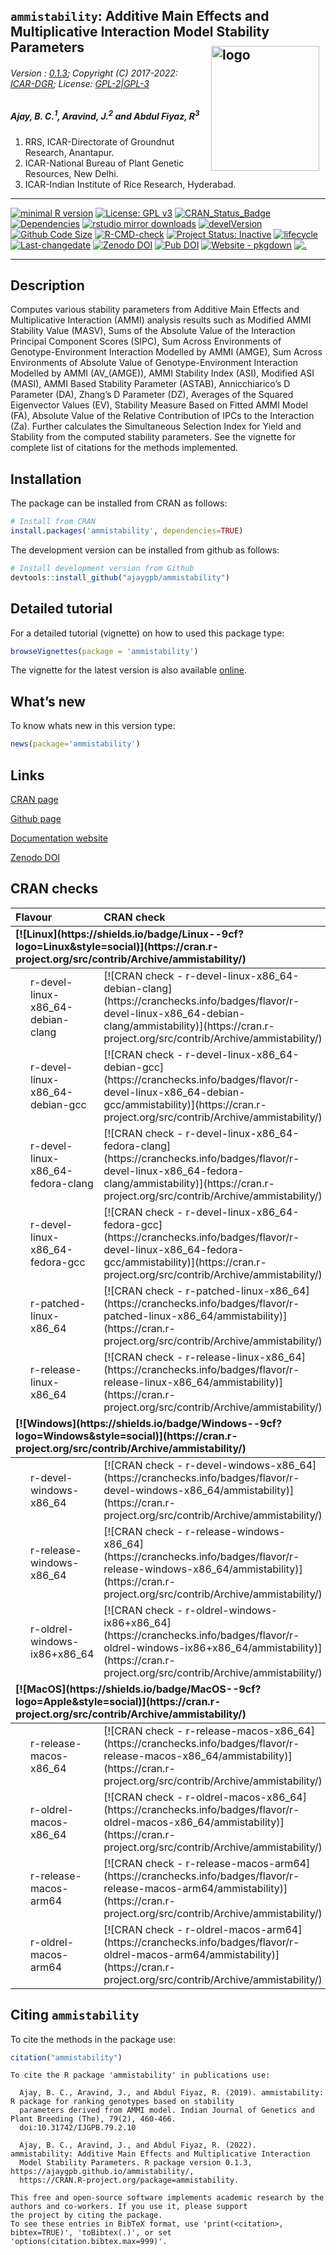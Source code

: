 
## `ammistability`: Additive Main Effects and Multiplicative Interaction Model Stability Parameters <img src="https://raw.githubusercontent.com/ajaygpb/ammistability/master/inst/extdata/ammistability.png" align="right" alt="logo" width="173" height = "200" style = "padding: 10px; border: none; float: right;">

###### Version : [0.1.3](https://ajaygpb.github.io/ammistability/); Copyright (C) 2017-2022: [ICAR-DGR](https://www.dgr.org.in/); License: [GPL-2\|GPL-3](https://www.r-project.org/Licenses/)

##### *Ajay, B. C.<sup>1</sup>, Aravind, J.<sup>2</sup> and Abdul Fiyaz, R<sup>3</sup>*

1.  RRS, ICAR-Directorate of Groundnut Research, Anantapur.
2.  ICAR-National Bureau of Plant Genetic Resources, New Delhi.
3.  ICAR-Indian Institute of Rice Research, Hyderabad.

------------------------------------------------------------------------

[![minimal R
version](https://img.shields.io/badge/R%3E%3D-3.0.2-6666ff.svg?logo=R)](https://cran.r-project.org/)
[![License: GPL
v3](https://img.shields.io/badge/License-GPL%20v3-blue.svg)](https://www.gnu.org/licenses/gpl-3.0)
[![CRAN_Status_Badge](https://www.r-pkg.org/badges/version-last-release/ammistability)](https://cran.r-project.org/package=ammistability)
[![Dependencies](https://tinyverse.netlify.com/badge/ammistability)](https://cran.r-project.org/package=ammistability)
[![rstudio mirror
downloads](https://cranlogs.r-pkg.org/badges/grand-total/ammistability?color=green)](https://CRAN.R-project.org/package=ammistability)
[![develVersion](https://img.shields.io/badge/devel%20version-0.1.3-orange.svg)](https://github.com/ajaygpb/ammistability)
[![Github Code
Size](https://img.shields.io/github/languages/code-size/ajaygpb/ammistability.svg)](https://github.com/ajaygpb/ammistability)
[![R-CMD-check](https://github.com/ajaygpb/ammistability/workflows/R-CMD-check/badge.svg)](https://github.com/ajaygpb/ammistability/actions)
[![Project Status:
Inactive](http://www.repostatus.org/badges/latest/inactive.svg)](https://www.repostatus.org/#inactive)
[![lifecycle](https://img.shields.io/badge/lifecycle-stable-brightgreen.svg)](https://lifecycle.r-lib.org/articles/stages.html#stable)
[![Last-changedate](https://img.shields.io/badge/last%20change-2022--07--15-yellowgreen.svg)](https://github.com/ajaygpb/ammistability/commits/master)
[![Zenodo
DOI](https://zenodo.org/badge/DOI/10.5281/zenodo.1344756.svg)](https://doi.org/10.5281/zenodo.1344756)
[![Pub
DOI](https://img.shields.io/badge/article-10.31742%2FIJGPB.79.2.10-blue.svg)](https://www.isgpb.org/journal/index.php/IJGPB/article/view/2848)
[![Website -
pkgdown](https://img.shields.io/website-up-down-green-red/https/ajaygpb.github.io/ammistability.svg)](https://ajaygpb.github.io/ammistability/)
[![.](https://pro-pulsar-193905.appspot.com/UA-123032895-2/welcome-page)](https://github.com/aravind-j/google-analytics-beacon)
<!-- [![Rdoc](https://www.rdocumentation.org/badges/version/ammistability)](https://www.rdocumentation.org/packages/ammistability) -->
<!-- [![packageversion](https://img.shields.io/badge/Package%20version-0.2.3.3-orange.svg)](https://github.com/ajaygpb/ammistability) -->
<!-- [![GitHub Download Count](https://github-basic-badges.herokuapp.com/downloads/ajaygpb/ammistability/total.svg)] -->

------------------------------------------------------------------------

## Description

Computes various stability parameters from Additive Main Effects and
Multiplicative Interaction (AMMI) analysis results such as Modified AMMI
Stability Value (MASV), Sums of the Absolute Value of the Interaction
Principal Component Scores (SIPC), Sum Across Environments of
Genotype-Environment Interaction Modelled by AMMI (AMGE), Sum Across
Environments of Absolute Value of Genotype-Environment Interaction
Modelled by AMMI (AV\_(AMGE)), AMMI Stability Index (ASI), Modified ASI
(MASI), AMMI Based Stability Parameter (ASTAB), Annicchiarico’s D
Parameter (DA), Zhang’s D Parameter (DZ), Averages of the Squared
Eigenvector Values (EV), Stability Measure Based on Fitted AMMI Model
(FA), Absolute Value of the Relative Contribution of IPCs to the
Interaction (Za). Further calculates the Simultaneous Selection Index
for Yield and Stability from the computed stability parameters. See the
vignette for complete list of citations for the methods implemented.

## Installation

The package can be installed from CRAN as follows:

``` r
# Install from CRAN
install.packages('ammistability', dependencies=TRUE)
```

The development version can be installed from github as follows:

``` r
# Install development version from Github
devtools::install_github("ajaygpb/ammistability")
```

## Detailed tutorial

For a detailed tutorial (vignette) on how to used this package type:

``` r
browseVignettes(package = 'ammistability')
```

The vignette for the latest version is also available
[online](https://ajaygpb.github.io/ammistability/articles/Introduction.html).

## What’s new

To know whats new in this version type:

``` r
news(package='ammistability')
```

## Links

[CRAN page](https://cran.r-project.org/package=ammistability)

[Github page](https://github.com/ajaygpb/ammistability)

[Documentation website](https://ajaygpb.github.io/ammistability/)

[Zenodo DOI](https://doi.org/10.5281/zenodo.1344756)

## CRAN checks

<table class="table table-striped table-hover" style="width: auto !important; ">
<thead>
<tr>
<th style="text-align:left;">
Flavour
</th>
<th style="text-align:left;">
CRAN check
</th>
</tr>
</thead>
<tbody>
<tr grouplength="6">
<td colspan="2" style="border-bottom: 1px solid;">
<strong>[![Linux](https://shields.io/badge/Linux--9cf?logo=Linux&style=social)](https://cran.r-project.org/src/contrib/Archive/ammistability/)</strong>
</td>
</tr>
<tr>
<td style="text-align:left;padding-left: 2em;" indentlevel="1">
r-devel-linux-x86_64-debian-clang
</td>
<td style="text-align:left;">
[![CRAN check -
r-devel-linux-x86_64-debian-clang](https://cranchecks.info/badges/flavor/r-devel-linux-x86_64-debian-clang/ammistability)](https://cran.r-project.org/src/contrib/Archive/ammistability/)
</td>
</tr>
<tr>
<td style="text-align:left;padding-left: 2em;" indentlevel="1">
r-devel-linux-x86_64-debian-gcc
</td>
<td style="text-align:left;">
[![CRAN check -
r-devel-linux-x86_64-debian-gcc](https://cranchecks.info/badges/flavor/r-devel-linux-x86_64-debian-gcc/ammistability)](https://cran.r-project.org/src/contrib/Archive/ammistability/)
</td>
</tr>
<tr>
<td style="text-align:left;padding-left: 2em;" indentlevel="1">
r-devel-linux-x86_64-fedora-clang
</td>
<td style="text-align:left;">
[![CRAN check -
r-devel-linux-x86_64-fedora-clang](https://cranchecks.info/badges/flavor/r-devel-linux-x86_64-fedora-clang/ammistability)](https://cran.r-project.org/src/contrib/Archive/ammistability/)
</td>
</tr>
<tr>
<td style="text-align:left;padding-left: 2em;" indentlevel="1">
r-devel-linux-x86_64-fedora-gcc
</td>
<td style="text-align:left;">
[![CRAN check -
r-devel-linux-x86_64-fedora-gcc](https://cranchecks.info/badges/flavor/r-devel-linux-x86_64-fedora-gcc/ammistability)](https://cran.r-project.org/src/contrib/Archive/ammistability/)
</td>
</tr>
<tr>
<td style="text-align:left;padding-left: 2em;" indentlevel="1">
r-patched-linux-x86_64
</td>
<td style="text-align:left;">
[![CRAN check -
r-patched-linux-x86_64](https://cranchecks.info/badges/flavor/r-patched-linux-x86_64/ammistability)](https://cran.r-project.org/src/contrib/Archive/ammistability/)
</td>
</tr>
<tr>
<td style="text-align:left;padding-left: 2em;" indentlevel="1">
r-release-linux-x86_64
</td>
<td style="text-align:left;">
[![CRAN check -
r-release-linux-x86_64](https://cranchecks.info/badges/flavor/r-release-linux-x86_64/ammistability)](https://cran.r-project.org/src/contrib/Archive/ammistability/)
</td>
</tr>
<tr grouplength="3">
<td colspan="2" style="border-bottom: 1px solid;">
<strong>[![Windows](https://shields.io/badge/Windows--9cf?logo=Windows&style=social)](https://cran.r-project.org/src/contrib/Archive/ammistability/)</strong>
</td>
</tr>
<tr>
<td style="text-align:left;padding-left: 2em;" indentlevel="1">
r-devel-windows-x86_64
</td>
<td style="text-align:left;">
[![CRAN check -
r-devel-windows-x86_64](https://cranchecks.info/badges/flavor/r-devel-windows-x86_64/ammistability)](https://cran.r-project.org/src/contrib/Archive/ammistability/)
</td>
</tr>
<tr>
<td style="text-align:left;padding-left: 2em;" indentlevel="1">
r-release-windows-x86_64
</td>
<td style="text-align:left;">
[![CRAN check -
r-release-windows-x86_64](https://cranchecks.info/badges/flavor/r-release-windows-x86_64/ammistability)](https://cran.r-project.org/src/contrib/Archive/ammistability/)
</td>
</tr>
<tr>
<td style="text-align:left;padding-left: 2em;" indentlevel="1">
r-oldrel-windows-ix86+x86_64
</td>
<td style="text-align:left;">
[![CRAN check -
r-oldrel-windows-ix86+x86_64](https://cranchecks.info/badges/flavor/r-oldrel-windows-ix86+x86_64/ammistability)](https://cran.r-project.org/src/contrib/Archive/ammistability/)
</td>
</tr>
<tr grouplength="4">
<td colspan="2" style="border-bottom: 1px solid;">
<strong>[![MacOS](https://shields.io/badge/MacOS--9cf?logo=Apple&style=social)](https://cran.r-project.org/src/contrib/Archive/ammistability/)</strong>
</td>
</tr>
<tr>
<td style="text-align:left;padding-left: 2em;" indentlevel="1">
r-release-macos-x86_64
</td>
<td style="text-align:left;">
[![CRAN check -
r-release-macos-x86_64](https://cranchecks.info/badges/flavor/r-release-macos-x86_64/ammistability)](https://cran.r-project.org/src/contrib/Archive/ammistability/)
</td>
</tr>
<tr>
<td style="text-align:left;padding-left: 2em;" indentlevel="1">
r-oldrel-macos-x86_64
</td>
<td style="text-align:left;">
[![CRAN check -
r-oldrel-macos-x86_64](https://cranchecks.info/badges/flavor/r-oldrel-macos-x86_64/ammistability)](https://cran.r-project.org/src/contrib/Archive/ammistability/)
</td>
</tr>
<tr>
<td style="text-align:left;padding-left: 2em;" indentlevel="1">
r-release-macos-arm64
</td>
<td style="text-align:left;">
[![CRAN check -
r-release-macos-arm64](https://cranchecks.info/badges/flavor/r-release-macos-arm64/ammistability)](https://cran.r-project.org/src/contrib/Archive/ammistability/)
</td>
</tr>
<tr>
<td style="text-align:left;padding-left: 2em;" indentlevel="1">
r-oldrel-macos-arm64
</td>
<td style="text-align:left;">
[![CRAN check -
r-oldrel-macos-arm64](https://cranchecks.info/badges/flavor/r-oldrel-macos-arm64/ammistability)](https://cran.r-project.org/src/contrib/Archive/ammistability/)
</td>
</tr>
</tbody>
</table>

## Citing `ammistability`

To cite the methods in the package use:

``` r
citation("ammistability")
```


    To cite the R package 'ammistability' in publications use:

      Ajay, B. C., Aravind, J., and Abdul Fiyaz, R. (2019). ammistability: R package for ranking genotypes based on stability
      parameters derived from AMMI model. Indian Journal of Genetics and Plant Breeding (The), 79(2), 460-466.
      doi:10.31742/IJGPB.79.2.10

      Ajay, B. C., Aravind, J., and Abdul Fiyaz, R. (2022).  ammistability: Additive Main Effects and Multiplicative Interaction
      Model Stability Parameters. R package version 0.1.3, https://ajaygpb.github.io/ammistability/,
      https://CRAN.R-project.org/package=ammistability.

    This free and open-source software implements academic research by the authors and co-workers. If you use it, please support
    the project by citing the package.
    To see these entries in BibTeX format, use 'print(<citation>, bibtex=TRUE)', 'toBibtex(.)', or set
    'options(citation.bibtex.max=999)'.
